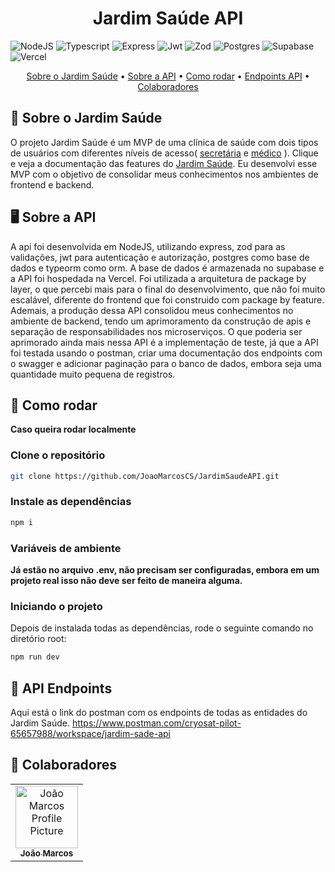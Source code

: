 [NODEJS_BADGE]: https://img.shields.io/badge/node.js-6DA55F?style=for-the-badge&logo=node.js&logoColor=white
[TYPESCRIPT__BADGE]: https://img.shields.io/badge/typescript-D4FAFF?style=for-the-badge&logo=typescript
[EXPRESS__BADGE]: https://img.shields.io/badge/express-005CFE?style=for-the-badge&logo=express
[POSTGRES_BADGE]:https://img.shields.io/badge/postgres-%23316192.svg?style=for-the-badge&logo=postgresql&logoColor=white
[JSONWEBTOKEN_BADGE]:https://img.shields.io/badge/JWT-black?style=for-the-badge&logo=JSON%20web%20tokens
[ZOD_BADGE]:https://img.shields.io/badge/zod-%233068b7.svg?style=for-the-badge&logo=zod&logoColor=white
[SUPABSE_BADGE]:https://img.shields.io/badge/Supabase-3ECF8E?style=for-the-badge&logo=supabase&logoColor=white
[VERCEL_BADGE]:https://img.shields.io/badge/vercel-%23000000.svg?style=for-the-badge&logo=vercel&logoColor=white


<h1 align="center" style="font-weight: bold;">Jardim Saúde API</h1>

![NodeJS][NODEJS_BADGE]
![Typescript][TYPESCRIPT__BADGE]
![Express][EXPRESS__BADGE]
![Jwt][JSONWEBTOKEN_BADGE]
![Zod][ZOD_BADGE]
![Postgres][POSTGRES_BADGE]
![Supabase][SUPABSE_BADGE]
![Vercel][VERCEL_BADGE]

<p align="center">
 <a href="#about">Sobre o Jardim Saúde</a> • 
  <a href="#api">Sobre a API</a> •
 <a href="#started">Como rodar</a> •
 <a href="#endpoints">Endpoints API</a> •
 <a href="#colab">Colaboradores</a> 
</p>

<h2 id="about">📖 Sobre o Jardim Saúde</h2>
O projeto Jardim Saúde é um MVP de uma clínica de saúde com dois tipos de usuários
com diferentes níveis de acesso(
     <a href="https://jardim-saude-doc.vercel.app/#secretarias">secretária</a> 
     e
    <a href="https://jardim-saude-doc.vercel.app/#medicos">médico</a>
    ). Clique e veja a documentação das features do <a href="https://jardim-saude-doc.vercel.app/">Jardim Saúde</a>. Eu desenvolvi esse MVP com o objetivo de consolidar meus conhecimentos nos ambientes de frontend e backend. 

<h2 id="api">🖥️ Sobre a API</h2>
A api foi desenvolvida em NodeJS, utilizando express, zod para as validações, jwt para autenticação e autorização, postgres como base de dados e typeorm como orm. A base de dados é armazenada no supabase e a API foi hospedada na Vercel. Foi utilizada a arquitetura de package by layer, o que percebi mais para o final do desenvolvimento, que não foi muito escalável, diferente do frontend que foi construido com package by feature. Ademais, a produção dessa API consolidou meus conhecimentos no ambiente de backend,
tendo um aprimoramento da construção de apis e separação de responsabilidades nos microserviços. O que poderia ser aprimorado ainda mais nessa API é a implementação de teste, já que a API foi testada usando o postman, criar uma documentação dos endpoints com o swagger e adicionar paginação para o banco de dados, embora seja uma quantidade muito pequena de registros. 

<h2 id="started">🚀 Como rodar</h2>
<p align="left">
  <b>Caso queira rodar localmente</b>
</p>

<h3>Clone o repositório</h3>

```bash
git clone https://github.com/JoaoMarcosCS/JardimSaudeAPI.git
```

<h3>Instale as dependências</h3>

```bash
npm i
```

<h3>Variáveis de ambiente</h3>
<p align="left">
  <b>Já estão no arquivo .env, não precisam ser configuradas, embora em um projeto real isso não deve ser feito de maneira alguma.</b>
</p>

<h3>Iniciando o projeto</h3>

Depois de instalada todas as dependências, rode o seguinte comando no diretório root:

```bash
npm run dev
``````

<h2 id="endpoints">📍 API Endpoints</h2>

Aqui está o link do postman com os endpoints de todas as entidades do Jardim Saúde.
https://www.postman.com/cryosat-pilot-65657988/workspace/jardim-sade-api
​

<h2 id="colab">🤝 Colaboradores</h2>

<table>
  <tr>
    <td align="center">
      <a href="#">
        <img src="https://avatars.githubusercontent.com/u/86919788?s=400&u=73dc71cd30d55a2a6992434df0fbd0c2bd877298&v=4" width="100px;" alt="João Marcos Profile Picture"/><br>
        <sub>
          <b>João Marcos</b>
        </sub>
      </a>
    </td>
  </tr>
</table>
